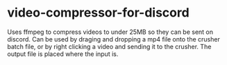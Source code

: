 # video-compressor-for-discord
Uses ffmpeg to compress videos to under 25MB so they can be sent on discord.  Can be used by draging and dropping a mp4 file onto the crusher batch file, or by right clicking a video and sending it to the crusher. The output file is placed where the input is.
